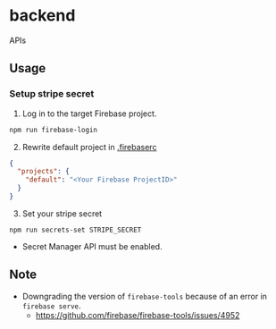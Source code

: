 # backend

APIs

## Usage

### Setup stripe secret

1. Log in to the target Firebase project.

```bash
npm run firebase-login
```

2. Rewrite default project in [.firebaserc](.firebaserc)

```json
{
  "projects": {
    "default": "<Your Firebase ProjectID>"
  }
}
```

3. Set your stripe secret

```
npm run secrets-set STRIPE_SECRET
```

- Secret Manager API must be enabled.

## Note

- Downgrading the version of `firebase-tools` because of an error in `firebase serve`.
  - https://github.com/firebase/firebase-tools/issues/4952
